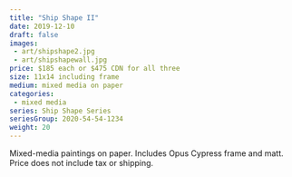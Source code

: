 ```yaml
---
title: "Ship Shape II"
date: 2019-12-10
draft: false
images:
 - art/shipshape2.jpg
 - art/shipshapewall.jpg
price: $185 each or $475 CDN for all three
size: 11x14 including frame
medium: mixed media on paper
categories:
 - mixed media
series: Ship Shape Series
seriesGroup: 2020-54-54-1234
weight: 20
---
```


Mixed-media paintings on paper.  Includes Opus Cypress frame and matt. Price does not include tax or shipping.
